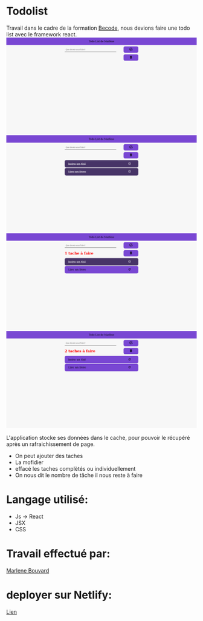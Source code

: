 # Todolist

Travail dans le cadre de la formation [Becode](https://becode.org/), nous devions faire une todo list avec le framework react.
![img](./src/img/todolist.png)
![img](./src/img/todolist-1.png)
![img](./src/img/todoList-2.png)
![img](./src/img/todolist-3.png)

L'application stocke ses données dans le cache, pour pouvoir le récupéré après un rafraichissement de page.
* On peut ajouter des taches
* La mofidier
* effacé les taches complètés ou individuellement
* On nous dit le nombre de tâche il nous reste à faire
 

# Langage utilisé:
* Js -> React
* JSX
* CSS

# Travail effectué par:
[Marlene Bouvard](https://github.com/llyllyra/todolist-react)

# deployer sur Netlify:
[Lien](https://sparkling-sundae-d37a22.netlify.app/)